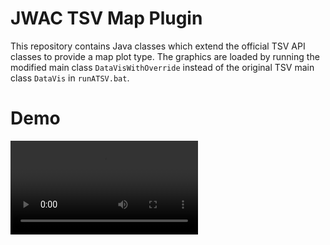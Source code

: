 
# JWAC TSV Map Plugin

This repository contains Java classes which extend the official TSV API classes
to provide a map plot type. The graphics are loaded by running the modified
main class `DataVisWithOverride` instead of the original TSV main class `DataVis` in `runATSV.bat`.

# Demo

![demo_2023-02-01_19-06](demo_2023-02-01_19-06.mp4)

